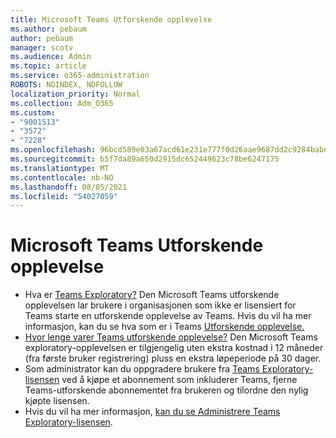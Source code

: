 ```yaml
---
title: Microsoft Teams Utforskende opplevelse
ms.author: pebaum
author: pebaum
manager: scotv
ms.audience: Admin
ms.topic: article
ms.service: o365-administration
ROBOTS: NOINDEX, NOFOLLOW
localization_priority: Normal
ms.collection: Adm_O365
ms.custom:
- "9001513"
- "3572"
- "7228"
ms.openlocfilehash: 96bcd589e03a67acd61e231e777f0d26aae9687dd2c9284babe3e2669343ca5e
ms.sourcegitcommit: b5f7da89a650d2915dc652449623c78be6247175
ms.translationtype: MT
ms.contentlocale: nb-NO
ms.lasthandoff: 08/05/2021
ms.locfileid: "54027059"
---
```

# <a name="microsoft-teams-exploratory-experience"></a>Microsoft Teams Utforskende opplevelse

- Hva er [Teams Exploratory?](https://docs.microsoft.com/microsoftteams/teams-exploratory) Den Microsoft Teams utforskende opplevelsen lar brukere i organisasjonen som ikke er lisensiert for Teams starte en utforskende opplevelse av Teams. Hvis du vil ha mer informasjon, kan du se hva som er i Teams [Utforskende opplevelse.](https://docs.microsoft.com/microsoftteams/teams-exploratory#whats-in-the-teams-exploratory-experience)
- [Hvor lenge varer Teams utforskende opplevelse?](https://docs.microsoft.com/microsoftteams/teams-exploratory#how-long-does-the-teams-exploratory-experience-last) Den Microsoft Teams exploratory-opplevelsen er tilgjengelig uten ekstra kostnad i 12 måneder (fra første bruker registrering) pluss en ekstra løpeperiode på 30 dager.
- Som administrator kan du oppgradere brukere fra [Teams Exploratory-lisensen](https://docs.microsoft.com/microsoftteams/teams-exploratory#upgrade-users-from-the-teams-exploratory-license) ved å kjøpe et abonnement som inkluderer Teams, fjerne Teams-utforskende abonnementet fra brukeren og tilordne den nylig kjøpte lisensen.
- Hvis du vil ha mer informasjon, [kan du se Administrere Teams Exploratory-lisensen](https://docs.microsoft.com/microsoftteams/teams-exploratory).
